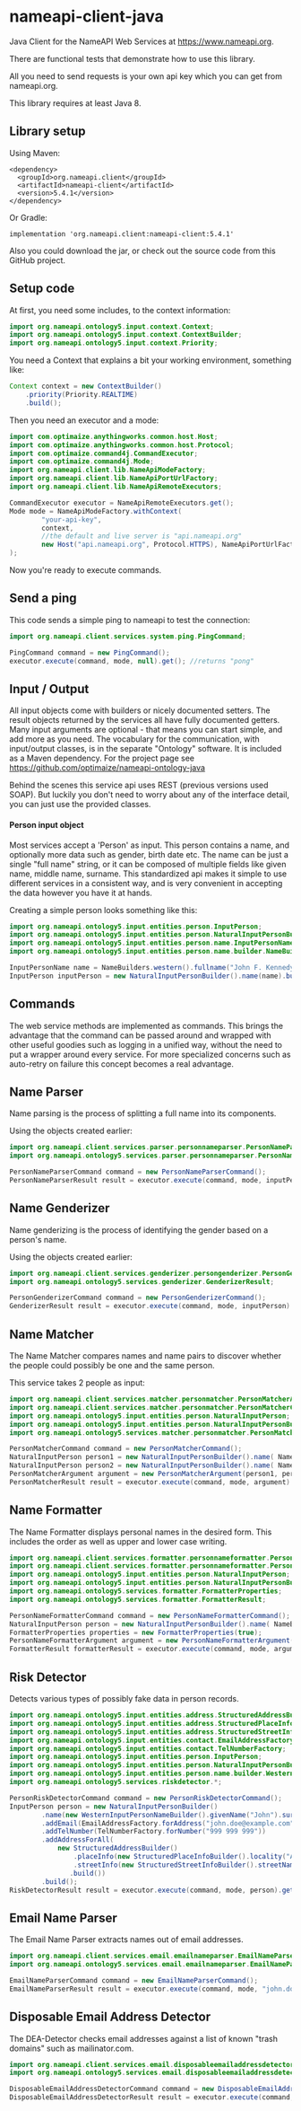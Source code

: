 nameapi-client-java
===================

Java Client for the NameAPI Web Services at https://www.nameapi.org.

There are functional tests that demonstrate how to use this library.

All you need to send requests is your own api key which you can get from nameapi.org.

This library requires at least Java 8.



## Library setup

Using Maven:

    <dependency>
      <groupId>org.nameapi.client</groupId>
      <artifactId>nameapi-client</artifactId>
      <version>5.4.1</version>
    </dependency>
    
Or Gradle:

    implementation 'org.nameapi.client:nameapi-client:5.4.1'

Also you could download the jar, or check out the source code from this GitHub project.



## Setup code

At first, you need some includes, to the context information:

```java
import org.nameapi.ontology5.input.context.Context;
import org.nameapi.ontology5.input.context.ContextBuilder;
import org.nameapi.ontology5.input.context.Priority;
```

You need a Context that explains a bit your working environment, something like:

```java
Context context = new ContextBuilder()
    .priority(Priority.REALTIME)
    .build();
```

Then you need an executor and a mode:

```java
import com.optimaize.anythingworks.common.host.Host;
import com.optimaize.anythingworks.common.host.Protocol;
import com.optimaize.command4j.CommandExecutor;
import com.optimaize.command4j.Mode;
import org.nameapi.client.lib.NameApiModeFactory;
import org.nameapi.client.lib.NameApiPortUrlFactory;
import org.nameapi.client.lib.NameApiRemoteExecutors;

CommandExecutor executor = NameApiRemoteExecutors.get();
Mode mode = NameApiModeFactory.withContext(
        "your-api-key",
        context,
        //the default and live server is "api.nameapi.org"
        new Host("api.nameapi.org", Protocol.HTTPS), NameApiPortUrlFactory.version5_3()
);
```

Now you're ready to execute commands.




## Send a ping

This code sends a simple ping to nameapi to test the connection:

```java
import org.nameapi.client.services.system.ping.PingCommand;

PingCommand command = new PingCommand();
executor.execute(command, mode, null).get(); //returns "pong"
```

## Input / Output

All input objects come with builders or nicely documented setters.
The result objects returned by the services all have fully documented getters.
Many input arguments are optional - that means you can start simple, and add more as you need.
The vocabulary for the communication, with input/output classes, is in the separate "Ontology" software. It is included as a Maven dependency. For the project page see https://github.com/optimaize/nameapi-ontology-java

Behind the scenes this service api uses REST (previous versions used SOAP). But luckily you don't need to worry about any
of the interface detail, you can just use the provided classes.

#### Person input object

Most services accept a 'Person' as input. This person contains a name, and optionally
more data such as gender, birth date etc.
The name can be just a single "full name" string, or it can be composed of multiple
fields like given name, middle name, surname.
This standardized api makes it simple to use different services in a consistent way,
and is very convenient in accepting the data however you have it at hands.

Creating a simple person looks something like this:

```java
import org.nameapi.ontology5.input.entities.person.InputPerson;
import org.nameapi.ontology5.input.entities.person.NaturalInputPersonBuilder;
import org.nameapi.ontology5.input.entities.person.name.InputPersonName;
import org.nameapi.ontology5.input.entities.person.name.builder.NameBuilders;

InputPersonName name = NameBuilders.western().fullname("John F. Kennedy").build();
InputPerson inputPerson = new NaturalInputPersonBuilder().name(name).build();
```


## Commands

The web service methods are implemented as commands. This brings the advantage that the
command can be passed around and wrapped with other useful goodies such as logging
in a unified way, without the need to put a wrapper around every service.
For more specialized concerns such as auto-retry on failure this concept becomes
a real advantage.



## Name Parser

Name parsing is the process of splitting a full name into its components.

Using the objects created earlier:

```java
import org.nameapi.client.services.parser.personnameparser.PersonNameParserCommand;
import org.nameapi.ontology5.services.parser.personnameparser.PersonNameParserResult;

PersonNameParserCommand command = new PersonNameParserCommand();
PersonNameParserResult result = executor.execute(command, mode, inputPerson).get();
```


## Name Genderizer

Name genderizing is the process of identifying the gender based on a person's name.

Using the objects created earlier:

```java
import org.nameapi.client.services.genderizer.persongenderizer.PersonGenderizerCommand;
import org.nameapi.ontology5.services.genderizer.GenderizerResult;

PersonGenderizerCommand command = new PersonGenderizerCommand();
GenderizerResult result = executor.execute(command, mode, inputPerson).get();
```


## Name Matcher

The Name Matcher compares names and name pairs to discover whether the people could possibly be one and the same person.

This service takes 2 people as input:

```java
import org.nameapi.client.services.matcher.personmatcher.PersonMatcherArgument;
import org.nameapi.client.services.matcher.personmatcher.PersonMatcherCommand;
import org.nameapi.ontology5.input.entities.person.NaturalInputPerson;
import org.nameapi.ontology5.input.entities.person.NaturalInputPersonBuilder;
import org.nameapi.ontology5.services.matcher.personmatcher.PersonMatcherResult;

PersonMatcherCommand command = new PersonMatcherCommand();
NaturalInputPerson person1 = new NaturalInputPersonBuilder().name( NameBuilders.western().fullname("John F. Kennedy").build() ).build();
NaturalInputPerson person2 = new NaturalInputPersonBuilder().name( NameBuilders.western().fullname("Jack Kennedy").build() ).build();
PersonMatcherArgument argument = new PersonMatcherArgument(person1, person2);
PersonMatcherResult result = executor.execute(command, mode, argument).get();
```


## Name Formatter

The Name Formatter displays personal names in the desired form. This includes the order as well as upper and lower case writing.

```java
import org.nameapi.client.services.formatter.personnameformatter.PersonNameFormatterArgument;
import org.nameapi.client.services.formatter.personnameformatter.PersonNameFormatterCommand;
import org.nameapi.ontology5.input.entities.person.NaturalInputPerson;
import org.nameapi.ontology5.input.entities.person.NaturalInputPersonBuilder;
import org.nameapi.ontology5.services.formatter.FormatterProperties;
import org.nameapi.ontology5.services.formatter.FormatterResult;

PersonNameFormatterCommand command = new PersonNameFormatterCommand();
NaturalInputPerson person = new NaturalInputPersonBuilder().name( NameBuilders.western().fullname("john f. kennedy").build() ).build();
FormatterProperties properties = new FormatterProperties(true);
PersonNameFormatterArgument argument = new PersonNameFormatterArgument(person, properties);
FormatterResult formatterResult = executor.execute(command, mode, argument).get();
```


## Risk Detector

Detects various types of possibly fake data in person records.

```java
import org.nameapi.ontology5.input.entities.address.StructuredAddressBuilder;
import org.nameapi.ontology5.input.entities.address.StructuredPlaceInfoBuilder;
import org.nameapi.ontology5.input.entities.address.StructuredStreetInfoBuilder;
import org.nameapi.ontology5.input.entities.contact.EmailAddressFactory;
import org.nameapi.ontology5.input.entities.contact.TelNumberFactory;
import org.nameapi.ontology5.input.entities.person.InputPerson;
import org.nameapi.ontology5.input.entities.person.NaturalInputPersonBuilder;
import org.nameapi.ontology5.input.entities.person.name.builder.WesternInputPersonNameBuilder;
import org.nameapi.ontology5.services.riskdetector.*;

PersonRiskDetectorCommand command = new PersonRiskDetectorCommand();
InputPerson person = new NaturalInputPersonBuilder()
        .name(new WesternInputPersonNameBuilder().givenName("John").surname("Doe").build())
        .addEmail(EmailAddressFactory.forAddress("john.doe@example.com"))
        .addTelNumber(TelNumberFactory.forNumber("999 999 999"))
        .addAddressForAll(
            new StructuredAddressBuilder()
                .placeInfo(new StructuredPlaceInfoBuilder().locality("Atlantis").postalCode("55555").build())
                .streetInfo(new StructuredStreetInfoBuilder().streetName("Hill road").houseNumber("72").build())
               .build())
        .build();
RiskDetectorResult result = executor.execute(command, mode, person).get();
```


## Email Name Parser

The Email Name Parser extracts names out of email addresses.

```java
import org.nameapi.client.services.email.emailnameparser.EmailNameParserCommand;
import org.nameapi.ontology5.services.email.emailnameparser.EmailNameParserResult;

EmailNameParserCommand command = new EmailNameParserCommand();
EmailNameParserResult result = executor.execute(command, mode, "john.doe@example.com").get();
```


## Disposable Email Address Detector

The DEA-Detector checks email addresses against a list of known "trash domains" such as mailinator.com.

```java
import org.nameapi.client.services.email.disposableemailaddressdetector.DisposableEmailAddressDetectorCommand;
import org.nameapi.ontology5.services.email.disposableemailaddressdetector.DisposableEmailAddressDetectorResult;

DisposableEmailAddressDetectorCommand command = new DisposableEmailAddressDetectorCommand();
DisposableEmailAddressDetectorResult result = executor.execute(command, mode, "blahblah@10minutemail.com").get();
```

